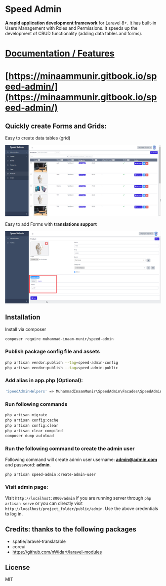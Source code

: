 # Speed Admin 

**A rapid application development framework** for Laravel 8+. It has built-in Users Management with Roles and Permissions. It speeds up the development of CRUD functionality \(adding data tables and forms\).

# [Documentation / Features](https://minaammunir.gitbook.io/speed-admin/)
# [https://minaammunir.gitbook.io/speed-admin/](https://minaammunir.gitbook.io/speed-admin/)

## Quickly create Forms and Grids:

Easy to create data tables \(grid\)

![Easy to create datatables \(grid\)](.gitbook/assets/grid_pic.png)

Easy to add Forms with **translations support**

![Easy to add Forms with translations support](.gitbook/assets/form_pic.png)

## Installation

Install via composer

```bash
composer require muhammad-inaam-munir/speed-admin
```

### Publish package config file and assets

```bash
php artisan vendor:publish --tag=speed-admin-config
php artisan vendor:publish --tag=speed-admin-public
```

### Add alias in app.php \(Optional\):

```php
'SpeedAdminHelpers' => MuhammadInaamMunir\SpeedAdmin\Facades\SpeedAdminHelpersFacade::class,
```

### Run following commands

```bash
php artisan migrate
php artisan config:cache
php artisan config:clear
php artisan clear-compiled
composer dump-autoload
```

### Run the following command to create the admin user

Following command will create admin user username: **admin@admin.com** and password: **admin**.

```bash
php artisan speed-admin:create-admin-user
```

### Visit admin page:

Visit `http://localhost:8000/admin` if you are running server through `php artisan serve` or you can directly visit `http://localhost/project_folder/public/admin`. Use the above credentials to log in.

## Credits: thanks to the following packages

* spatie/laravel-translatable
* coreui
* https://github.com/nWidart/laravel-modules

## License

MIT
